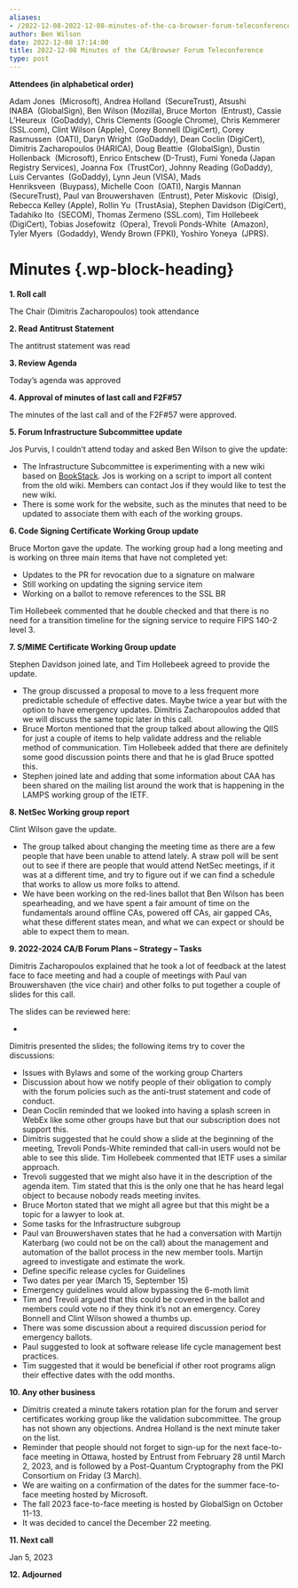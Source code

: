 ```yaml
---
aliases:
- /2022-12-08-2022-12-08-minutes-of-the-ca-browser-forum-teleconference/
author: Ben Wilson
date: 2022-12-08 17:14:00
title: 2022-12-08 Minutes of the CA/Browser Forum Teleconference
type: post
---
```


**Attendees (in alphabetical order)**

Adam Jones  (Microsoft), Andrea Holland  (SecureTrust), Atsushi INABA  (GlobalSign), Ben Wilson (Mozilla), Bruce Morton  (Entrust), Cassie L’Heureux  (GoDaddy), Chris Clements (Google Chrome), Chris Kemmerer (SSL.com), Clint Wilson (Apple), Corey Bonnell (DigiCert), Corey Rasmussen  (OATI), Daryn Wright  (GoDaddy), Dean Coclin (DigiCert), Dimitris Zacharopoulos (HARICA), Doug Beattie  (GlobalSign), Dustin Hollenback  (Microsoft), Enrico Entschew (D-Trust), Fumi Yoneda (Japan Registry Services), Joanna Fox  (TrustCor), Johnny Reading (GoDaddy), Luis Cervantes  (GoDaddy), Lynn Jeun (VISA), Mads Henriksveen  (Buypass), Michelle Coon  (OATI), Nargis Mannan (SecureTrust), Paul van Brouwershaven  (Entrust), Peter Miskovic  (Disig), Rebecca Kelley (Apple), Rollin Yu  (TrustAsia), Stephen Davidson (DigiCert), Tadahiko Ito  (SECOM), Thomas Zermeno (SSL.com), Tim Hollebeek (DigiCert), Tobias Josefowitz  (Opera), Trevoli Ponds-White  (Amazon), Tyler Myers  (Godaddy), Wendy Brown (FPKI), Yoshiro Yoneya  (JPRS).

# Minutes {.wp-block-heading}

**1. Roll call**

The Chair (Dimitris Zacharopoulos) took attendance

**2. Read Antitrust Statement**

The antitrust statement was read

**3. Review Agenda**

Today’s agenda was approved

**4. Approval of minutes of last call and F2F#57**

The minutes of the last call and of the F2F#57 were approved.

**5. Forum Infrastructure Subcommittee update**

Jos Purvis, I couldn’t attend today and asked Ben Wilson to give the update:

- The Infrastructure Subcommittee is experimenting with a new wiki based on [BookStack](https://www.bookstackapp.com/). Jos is working on a script to import all content from the old wiki. Members can contact Jos if they would like to test the new wiki.
- There is some work for the website, such as the minutes that need to be updated to associate them with each of the working groups.

**6. Code Signing Certificate Working Group update**

Bruce Morton gave the update. The working group had a long meeting and is working on three main items that have not completed yet:

- Updates to the PR for revocation due to a signature on malware
- Still working on updating the signing service item
- Working on a ballot to remove references to the SSL BR

Tim Hollebeek commented that he double checked and that there is no need for a transition timeline for the signing service to require FIPS 140-2 level 3.

**7. S/MIME Certificate Working Group update**

Stephen Davidson joined late, and Tim Hollebeek agreed to provide the update.

- The group discussed a proposal to move to a less frequent more predictable schedule of effective dates. Maybe twice a year but with the option to have emergency updates. Dimitris Zacharopoulos added that we will discuss the same topic later in this call.
- Bruce Morton mentioned that the group talked about allowing the QIIS for just a couple of items to help validate address and the reliable method of communication. Tim Hollebeek added that there are definitely some good discussion points there and that he is glad Bruce spotted this.
- Stephen joined late and adding that some information about CAA has been shared on the mailing list around the work that is happening in the LAMPS working group of the IETF.

**8. NetSec Working group report**

Clint Wilson gave the update.

- The group talked about changing the meeting time as there are a few people that have been unable to attend lately. A straw poll will be sent out to see if there are people that would attend NetSec meetings, if it was at a different time, and try to figure out if we can find a schedule that works to allow us more folks to attend.
- We have been working on the red-lines ballot that Ben Wilson has been spearheading, and we have spent a fair amount of time on the fundamentals around offline CAs, powered off CAs, air gapped CAs, what these different states mean, and what we can expect or should be able to expect them to mean.

**9. 2022-2024 CA/B Forum Plans – Strategy – Tasks**

Dimitris Zacharopoulos explained that he took a lot of feedback at the latest face to face meeting and had a couple of meetings with Paul van Brouwershaven (the vice chair) and other folks to put together a couple of slides for this call.

The slides can be reviewed here:

-

Dimitris presented the slides; the following items try to cover the discussions:

- Issues with Bylaws and some of the working group Charters
- Discussion about how we notify people of their obligation to comply with the forum policies such as the anti-trust statement and code of conduct.
- Dean Coclin reminded that we looked into having a splash screen in WebEx like some other groups have but that our subscription does not support this.
- Dimitris suggested that he could show a slide at the beginning of the meeting, Trevoli Ponds-White reminded that call-in users would not be able to see this slide. Tim Hollebeek commented that IETF uses a similar approach.
- Trevoli suggested that we might also have it in the description of the agenda item. Tim stated that this is the only one that he has heard legal object to because nobody reads meeting invites.
- Bruce Morton stated that we might all agree but that this might be a topic for a lawyer to look at.
- Some tasks for the Infrastructure subgroup
- Paul van Brouwershaven states that he had a conversation with Martijn Katerbarg (wo could not be on the call) about the management and automation of the ballot process in the new member tools. Martijn agreed to investigate and estimate the work.
- Define specific release cycles for Guidelines
- Two dates per year (March 15, September 15)
- Emergency guidelines would allow bypassing the 6-moth limit
- Tim and Trevoli argued that this could be covered in the ballot and members could vote no if they think it’s not an emergency. Corey Bonnell and Clint Wilson showed a thumbs up.
- There was some discussion about a required discussion period for emergency ballots.
- Paul suggested to look at software release life cycle management best practices.
- Tim suggested that it would be beneficial if other root programs align their effective dates with the odd months.

**10. Any other business**

- Dimitris created a minute takers rotation plan for the forum and server certificates working group like the validation subcommittee. The group has not shown any objections. Andrea Holland is the next minute taker on the list.
- Reminder that people should not forget to sign-up for the next face-to-face meeting in Ottawa, hosted by Entrust from February 28 until March 2, 2023, and is followed by a Post-Quantum Cryptography from the PKI Consortium on Friday (3 March).
- We are waiting on a confirmation of the dates for the summer face-to-face meeting hosted by Microsoft.
- The fall 2023 face-to-face meeting is hosted by GlobalSign on October 11-13.
- It was decided to cancel the December 22 meeting.

**11. Next call**

Jan 5, 2023

**12. Adjourned**